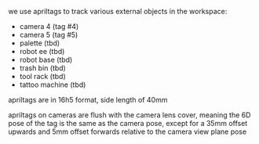 we use apriltags to track various external objects in the workspace:
- camera 4 (tag #4)
- camera 5 (tag #5)
- palette (tbd)
- robot ee (tbd)
- robot base (tbd)
- trash bin (tbd)
- tool rack (tbd)
- tattoo machine (tbd)

apriltags are in 16h5 format, side length of 40mm

apriltags on cameras are flush with the camera lens cover, meaning the 6D pose of the tag is the same as the camera pose, except for a 35mm offset upwards and 5mm offset forwards relative to the camera view plane pose
